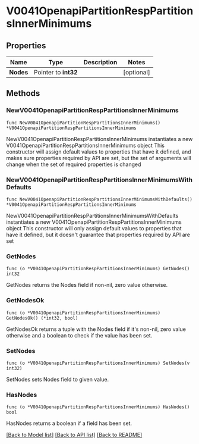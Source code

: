 # V0041OpenapiPartitionRespPartitionsInnerMinimums

## Properties

Name | Type | Description | Notes
------------ | ------------- | ------------- | -------------
**Nodes** | Pointer to **int32** |  | [optional] 

## Methods

### NewV0041OpenapiPartitionRespPartitionsInnerMinimums

`func NewV0041OpenapiPartitionRespPartitionsInnerMinimums() *V0041OpenapiPartitionRespPartitionsInnerMinimums`

NewV0041OpenapiPartitionRespPartitionsInnerMinimums instantiates a new V0041OpenapiPartitionRespPartitionsInnerMinimums object
This constructor will assign default values to properties that have it defined,
and makes sure properties required by API are set, but the set of arguments
will change when the set of required properties is changed

### NewV0041OpenapiPartitionRespPartitionsInnerMinimumsWithDefaults

`func NewV0041OpenapiPartitionRespPartitionsInnerMinimumsWithDefaults() *V0041OpenapiPartitionRespPartitionsInnerMinimums`

NewV0041OpenapiPartitionRespPartitionsInnerMinimumsWithDefaults instantiates a new V0041OpenapiPartitionRespPartitionsInnerMinimums object
This constructor will only assign default values to properties that have it defined,
but it doesn't guarantee that properties required by API are set

### GetNodes

`func (o *V0041OpenapiPartitionRespPartitionsInnerMinimums) GetNodes() int32`

GetNodes returns the Nodes field if non-nil, zero value otherwise.

### GetNodesOk

`func (o *V0041OpenapiPartitionRespPartitionsInnerMinimums) GetNodesOk() (*int32, bool)`

GetNodesOk returns a tuple with the Nodes field if it's non-nil, zero value otherwise
and a boolean to check if the value has been set.

### SetNodes

`func (o *V0041OpenapiPartitionRespPartitionsInnerMinimums) SetNodes(v int32)`

SetNodes sets Nodes field to given value.

### HasNodes

`func (o *V0041OpenapiPartitionRespPartitionsInnerMinimums) HasNodes() bool`

HasNodes returns a boolean if a field has been set.


[[Back to Model list]](../README.md#documentation-for-models) [[Back to API list]](../README.md#documentation-for-api-endpoints) [[Back to README]](../README.md)


